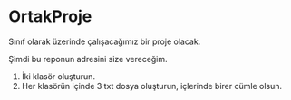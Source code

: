 # OrtakProje
Sınıf olarak üzerinde çalışacağımız bir proje olacak.


Şimdi bu reponun adresini size vereceğim.
1) İki klasör oluşturun.
2) Her klasörün içinde 3 txt dosya oluşturun, içlerinde birer cümle olsun.
